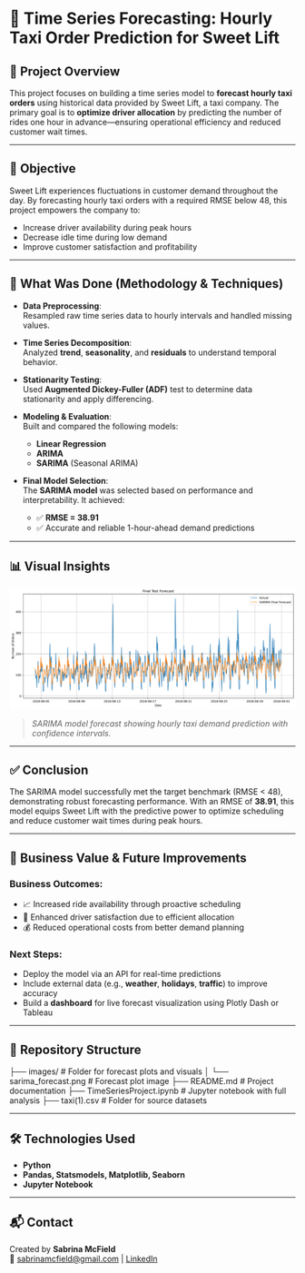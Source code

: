 # 🚕 Time Series Forecasting: Hourly Taxi Order Prediction for Sweet Lift

## 📌 Project Overview
This project focuses on building a time series model to **forecast hourly taxi orders** using historical data provided by Sweet Lift, a taxi company. The primary goal is to **optimize driver allocation** by predicting the number of rides one hour in advance—ensuring operational efficiency and reduced customer wait times.

---

## 🧠 Objective
Sweet Lift experiences fluctuations in customer demand throughout the day. By forecasting hourly taxi orders with a required RMSE below 48, this project empowers the company to:

- Increase driver availability during peak hours  
- Decrease idle time during low demand  
- Improve customer satisfaction and profitability

---

## 🔧 What Was Done (Methodology & Techniques)

- **Data Preprocessing**:  
  Resampled raw time series data to hourly intervals and handled missing values.

- **Time Series Decomposition**:  
  Analyzed **trend**, **seasonality**, and **residuals** to understand temporal behavior.

- **Stationarity Testing**:  
  Used **Augmented Dickey-Fuller (ADF)** test to determine data stationarity and apply differencing.

- **Modeling & Evaluation**:  
  Built and compared the following models:
  - **Linear Regression**
  - **ARIMA**
  - **SARIMA** (Seasonal ARIMA)

- **Final Model Selection**:  
  The **SARIMA model** was selected based on performance and interpretability. It achieved:
  - ✅ **RMSE = 38.91**
  - ✅ Accurate and reliable 1-hour-ahead demand predictions

---

## 📊 Visual Insights

<p align="center">
  <img src="images/sarima_forecast.png" width="600" alt="SARIMA Forecast Plot"/>
</p>

> *SARIMA model forecast showing hourly taxi demand prediction with confidence intervals.*

---

## ✅ Conclusion

The SARIMA model successfully met the target benchmark (RMSE < 48), demonstrating robust forecasting performance. With an RMSE of **38.91**, this model equips Sweet Lift with the predictive power to optimize scheduling and reduce customer wait times during peak hours.

---

## 🚀 Business Value & Future Improvements

### Business Outcomes:
- 📈 Increased ride availability through proactive scheduling  
- 🚗 Enhanced driver satisfaction due to efficient allocation  
- 💰 Reduced operational costs from better demand planning

### Next Steps:
- Deploy the model via an API for real-time predictions  
- Include external data (e.g., **weather**, **holidays**, **traffic**) to improve accuracy  
- Build a **dashboard** for live forecast visualization using Plotly Dash or Tableau  

---

## 📁 Repository Structure

├── images/   # Folder for forecast plots and visuals
│ └── sarima_forecast.png   # Forecast plot image
├── README.md   # Project documentation
├── TimeSeriesProject.ipynb   # Jupyter notebook with full analysis
├── taxi(1).csv   # Folder for source datasets

---

## 🛠️ Technologies Used
- **Python**
- **Pandas, Statsmodels, Matplotlib, Seaborn**
- **Jupyter Notebook**

---

## 📬 Contact
Created by **Sabrina McField**  
📧 sabrinamcfield@gmail.com | [LinkedIn](https://www.linkedin.com/in/sabrinamcfield)




